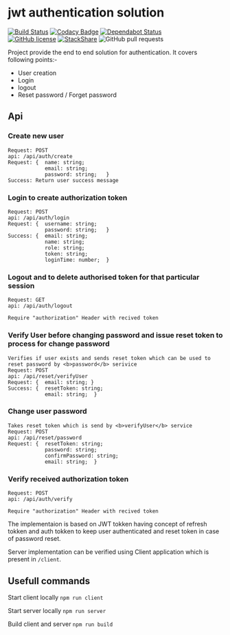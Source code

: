 # jwt authentication solution

[![Build Status](https://semaphoreci.com/api/v1/nimjetushar/jwt-authentication-solution/branches/dependabot-npm_and_yarn-body-parser-1-19-0/shields_badge.svg)](https://semaphoreci.com/nimjetushar/jwt-authentication-solution)
[![Codacy Badge](https://api.codacy.com/project/badge/Grade/37a5a6dcf7f84a6ba3a7b4c379b40b65)](https://www.codacy.com/app/tushar/jwt-authentication-solution?utm_source=github.com&amp;utm_medium=referral&amp;utm_content=nimjetushar/jwt-authentication-solution&amp;utm_campaign=Badge_Grade)
[![Dependabot Status](https://api.dependabot.com/badges/status?host=github&repo=nimjetushar/jwt-authentication-solution)](https://dependabot.com)
<br/>
[![GitHub license](https://img.shields.io/github/license/nimjetushar/jwt-authentication-solution.svg)](https://github.com/nimjetushar/jwt-authentication-solution/blob/master/LICENSE)
[![StackShare](https://img.shields.io/badge/tech-stack-0690fa.svg?style=flat)](https://stackshare.io/nimjetushar/jwt-authentication-solution)
![GitHub pull requests](https://img.shields.io/github/issues-pr/nimjetushar/jwt-authentication-solution)

Project provide the end to end solution for authentication. 
It covers following points:-
 - User creation
 - Login
 - logout
 - Reset password / Forget password

## Api

### Create new user 
```
Request: POST
api: /api/auth/create
Request: {  name: string;
            email: string;
            password: string;   }
Success: Return user success message
```
### Login to create authorization token
```
Request: POST
api: /api/auth/login
Request: {  username: string;
            password: string;   }
Success: {  email: string;
            name: string;
            role: string;
            token: string;
            loginTime: number;  }
```
### Logout and to delete authorised token for that particular session
```
Request: GET
api: /api/auth/logout

Require "authorization" Header with recived token
```
### Verify User before changing password and issue reset token to process for change password
```
Verifies if user exists and sends reset token which can be used to reset password by <b>password</b> serivice
Request: POST
api: /api/reset/verifyUser
Request: {  email: string; }
Success: {  resetToken: string;
            email: string;  }
```
### Change user password
```
Takes reset token which is send by <b>verifyUser</b> service 
Request: POST
api: /api/reset/password
Request: {  resetToken: string;
            password: string;
            confirmPassword: string;
            email: string;  }
```
### Verify received authorization token
```
Request: POST
api: /api/auth/verify

Require "authorization" Header with recived token
```

The implementaion is based on JWT tokken having concept of refresh tokken and auth tokken to keep user authenticated and reset token in case of password reset.

Server implementation can be verified using Client application which is present in `/client`.

## Usefull commands

Start client locally
```npm run client```

Start server locally
```npm run server```

Build client and server
```npm run build```



